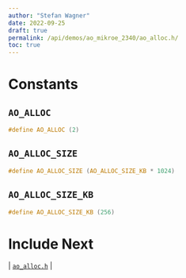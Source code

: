 ```yaml
---
author: "Stefan Wagner"
date: 2022-09-25
draft: true
permalink: /api/demos/ao_mikroe_2340/ao_alloc.h/
toc: true
---
```


# Constants

## `AO_ALLOC`

```c
#define AO_ALLOC (2)
```

## `AO_ALLOC_SIZE`

```c
#define AO_ALLOC_SIZE (AO_ALLOC_SIZE_KB * 1024)
```

## `AO_ALLOC_SIZE_KB`

```c
#define AO_ALLOC_SIZE_KB (256)
```

# Include Next

| [`ao_alloc.h`](../../src/ao_sys/ao_alloc.h.md) |

